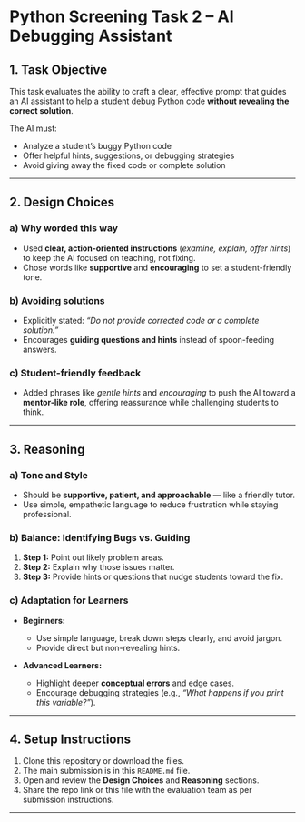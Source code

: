 # Python Screening Task 2 – AI Debugging Assistant  

## 1. Task Objective  
This task evaluates the ability to craft a clear, effective prompt that guides an AI assistant to help a student debug Python code **without revealing the correct solution**.  

The AI must:  
- Analyze a student’s buggy Python code  
- Offer helpful hints, suggestions, or debugging strategies  
- Avoid giving away the fixed code or complete solution  

---

## 2. Design Choices  

### a) Why worded this way  
- Used **clear, action-oriented instructions** (*examine, explain, offer hints*) to keep the AI focused on teaching, not fixing.  
- Chose words like **supportive** and **encouraging** to set a student-friendly tone.  

### b) Avoiding solutions  
- Explicitly stated: *“Do not provide corrected code or a complete solution.”*  
- Encourages **guiding questions and hints** instead of spoon-feeding answers.  

### c) Student-friendly feedback  
- Added phrases like *gentle hints* and *encouraging* to push the AI toward a **mentor-like role**, offering reassurance while challenging students to think.  

---

## 3. Reasoning  

### a) Tone and Style  
- Should be **supportive, patient, and approachable** — like a friendly tutor.  
- Use simple, empathetic language to reduce frustration while staying professional.  

### b) Balance: Identifying Bugs vs. Guiding  
1. **Step 1:** Point out likely problem areas.  
2. **Step 2:** Explain why those issues matter.  
3. **Step 3:** Provide hints or questions that nudge students toward the fix.  

### c) Adaptation for Learners  
- **Beginners:**  
  - Use simple language, break down steps clearly, and avoid jargon.  
  - Provide direct but non-revealing hints.  

- **Advanced Learners:**  
  - Highlight deeper **conceptual errors** and edge cases.  
  - Encourage debugging strategies (e.g., *“What happens if you print this variable?”*).  

---

## 4. Setup Instructions  
1. Clone this repository or download the files.  
2. The main submission is in this `README.md` file.  
3. Open and review the **Design Choices** and **Reasoning** sections.  
4. Share the repo link or this file with the evaluation team as per submission instructions.  

---
